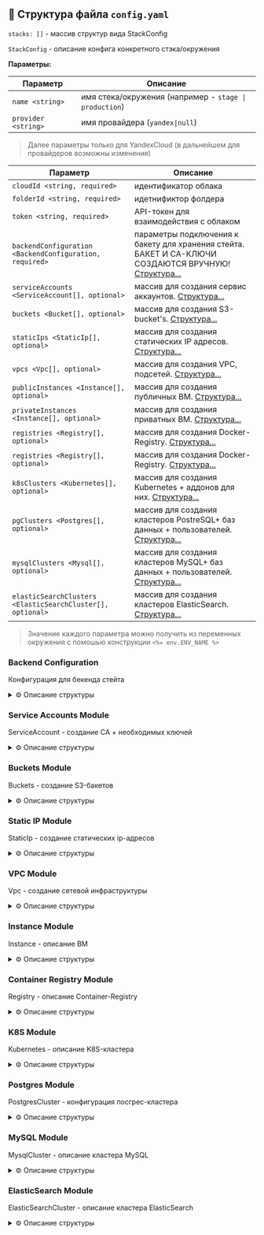
## 📝 Структура файла `config.yaml`

`stacks: []` - массив структур вида StackConfig

`StackConfig` - описание конфига конкретного стэка/окружения

**Параметры:**

| Параметр            | Описание                                               |
|---------------------|--------------------------------------------------------|
| `name <string>`     | имя стека/окружения (например - `stage \| production`) |
| `provider <string>` | имя провайдера (`yandex\|null`)                        |

> Далее параметры только для YandexCloud (в дальнейшем для провайдеров возможны изменения)


| Параметр                                                   | Описание                                                                                                                       |
|------------------------------------------------------------|--------------------------------------------------------------------------------------------------------------------------------|
| `cloudId <string, required>`                               | идентификатор облака                                                                                                           |
| `folderId <string, required>`                              | идетнификтор фолдера                                                                                                           |
| `token <string, required>`                                 | API-токен для взаимодействия с облаком                                                                                         |
| `backendConfiguration <BackendConfiguration, required>`    | параметры подключения к бакету для хранения стейта. БАКЕТ И СА-КЛЮЧИ СОЗДАЮТСЯ ВРУЧНУЮ! [Структура...](#backend_сonfiguration) |
| `serviceAccounts <ServiceAccount[], optional>`             | массив для создания сервис аккаунтов.  [Структура...](#service_accounts_module)                                                |
| `buckets <Bucket[], optional>`                             | массив для создания S3-bucket's. [Структура...](#buckets_module)                                                               |
| `staticIps <StaticIp[], optional>`                         | массив для создания статических IP адресов. [Структура...](#static_ip_module)                                                  |
| `vpcs <Vpc[], optional>`                                   | массив для создания VPC, подсетей. [Структура...](#vpc_module)                                                                 |
| `publicInstances <Instance[], optional>`                   | массив для создания публичных ВМ. [Структура...](#instance_module)                                                             |
| `privateInstances <Instance[], optional>`                  | массив для создания приватных ВМ. [Структура...](#instance_module)                                                             |
| `registries <Registry[], optional>`                        | массив для создания Docker-Registry. [Структура...](#container_registry_module)                                                |
| `registries <Registry[], optional>`                        | массив для создания Docker-Registry. [Структура...](#container_registry_module)                                                |
| `k8sClusters <Kubernetes[], optional>`                     | массив для создания Kubernetes + аддонов для них. [Структура...](#k8s_module)                                                  |
| `pgClusters <Postgres[], optional>`                        | массив для создания кластеров PostreSQL+ баз данных + пользователей.  [Структура...](#postgres_module)                         |
| `mysqlClusters <Mysql[], optional>`                        | массив для создания кластеров MySQL+ баз данных + пользователей.  [Структура...](#mysql_module)                                |
| `elasticSearchClusters <ElasticSearchCluster[], optional>` | массив для создания кластеров ElasticSearch.  [Структура...](#elasticsearch_module)                                            |

> Значение каждого параметра можно получить из переменных окружения с помошью конструкции `<%= env.ENV_NAME %>`

<a name="backend_сonfiguration"></a>
### Backend Configuration

Конфигурация для бекенда стейта

<details>
<summary> ⚙️ Описание структуры</summary>

| Параметр                       | Описание                                        |
|--------------------------------|-------------------------------------------------|
| `bucket <string, required>`    | имя бакета (СОЗДАЕТСЯ РУКАМИ❗)                  |
| `accessKey <string, required>` | аксесс кей для доступа в S3 (СОЗДАЕТСЯ РУКАМИ❗) |
| `secretKey <string, required>` | секрет кей для доступа в S3 (СОЗДАЕТСЯ РУКАМИ❗) |
</details>

<a name="service_accounts_module"></a>
### Service Accounts Module

ServiceAccount - создание СА + необходимых ключей

<details>
<summary> ⚙️ Описание структуры</summary>

| Параметр                                    | Описание                                   |
|---------------------------------------------|--------------------------------------------|
| `name <string, required>`                   | имя СА                                     |
| `description <string, required>`            | описание СА                                |
| `createStaticAccessKey <boolean, required>` | флаг для создания статичного ключа доступа |
| `createAccountKey <boolean, required>`      | флаг для создания аккаунт ключа            |
| `reateIamApiKey <boolean, required>`        | флаг для создания Iam-Api ключа            |
| `folderRoles <string[], required>`          | массив ролей в фолдере для СА              |
</details>

<a name="buckets_module"></a>
### Buckets Module

Buckets - создание S3-бакетов

<details>
<summary> ⚙️ Описание структуры</summary>

| Параметр                                  | Описание                         |
|-------------------------------------------|----------------------------------|
| `name <string, required>`                 | имя бакета                       |
| `acl <string, required>`                  | acl бакета                       |
| `defaultStorageClass <string, required>`  | стораж класс бакета              |
| `versioning <BucketVersioning, required>` | параметры версионирования бакета |

#### BucketVersioning 

| Параметр                      | Описание    |
|-------------------------------|-------------|
| `enabled <boolean, required>` | надо/ненадо |
</details>

<a name="static_ip_module"></a>
### Static IP Module

StaticIp - создание статических ip-адресов

<details>
<summary> ⚙️ Описание структуры</summary>

| Параметр                                            | Описание                 |
|-----------------------------------------------------|--------------------------|
| `name <string, required, unique>`                   | имя для адреса           |
| `zone <string, required>`                           | зона расположения адреса |
| `labels <map(string,string), optional, default {}>` | map для лейблов          |
</details>

<a name="vpc_module"></a>
### VPC Module

Vpc - создание сетевой инфраструктуры

<details>
<summary> ⚙️ Описание структуры</summary>

| Параметр                                                     | Описание                                              |
|--------------------------------------------------------------|-------------------------------------------------------|
| `name <string, required, unique>`                            | имя для сети                                          |
| `publicSubnets <Subnet[], required, if not needed - set []>` | массив публичных подсетей. [Структура...](#subnet_)   |
| `infraSubnets <Subnet[], required, if not needed - set []>`  | массив приватных подсетей. [Структура...](#subnet_)   |
| `addStaticRoute <StaticRoute[], optional, default []>`       | массив дополнительных правил в таблицу маршрутизации  |
| `natData <NatData, required>`                                | конфиги для нат-инстанса. [Структура...](#nat_data)   |
| `labels <map(string, string), optional, default {}>`         | лейблы для VPC                                        |

<a name="subnet_"></a>
#### Subnet - подсеть

| Параметр                                             | Описание                       |
|------------------------------------------------------|--------------------------------|
| `name <string, required, unique>`                    | имя подсети                    |
| `subnet <string, required>`                          | CIDR для подсети               |
| `zone <string, required>`                            | зона в которую залетит подсеть |
| `labels <map(string, string), optional, default {}>` | лейблы для подсети             |

#### StaticRoute - дополнительное правило маршрутизации

| Параметр                          | Описание            |
|-----------------------------------|---------------------|
| `destination <string, required>`  | destination-префикс |
| `next <string, required>`         | next-hop-address    |

<a name="nat_data"></a>
#### NatData - конфиг для Nat-Instance

| Параметр                           | Описание                                             |
|------------------------------------|------------------------------------------------------|
| `enabled <boolean, required>`      | создавать/несоздавать                                |
| `params <NatDataParams, optional>` | конфигурация nat-instance. [Структура...](#nat_conf) |

<a name="nat_conf"></a>
#### NatDataParams - конфиг Nat-Instance

| Параметр                                                                     | Описание                                                                                     |
|------------------------------------------------------------------------------|----------------------------------------------------------------------------------------------|
| `name <string, required, unique>`                                            | имя ВМ                                                                                       |
| `imageId <string, required>`                                                 | ид имаджа для ВМ                                                                             |
| `subnet <string, required>`                                                  | имя подсети, на которой будет расположена ВМ                                                 |
| `userData <string, optional, default = core/data/cloud_config/default.yaml>` | путь до файла с клауд-конфигом                                                               |
| `bootDiskSize <number, optional, default = 10>`                              | размер диска                                                                                 |
| `bootDiskType <string, optional, default = 'network-hdd'>`                   | тип диска                                                                                    |
| `platformId <string, optional, default = 'standard-v2'>`                     | платформа для развертывания ВМ                                                               |
| `cores <number, optional, default = 2>`                                      | количество ЦПУ                                                                               |
| `allowStoppingForUpdate <boolean, optional, default = false>`                | возможность остановки ВМ для обновления                                                      |
| `memory <number, optional, default = 2>`                                     | количество памяти                                                                            |
| `coreFraction <number, optional, default = 100>`                             | core-Fraction                                                                                |
| `staticIp <string, optional>`                                                | имя статического адреса, который будет предоставлен ВМ, если не указать - будет динамический |
| `labels <map(string, string), optional, default = {}>`                       | лейблы для ВМ с nat                                                                          |
</details>

<a name="instance_module"></a>
### Instance Module

Instance - описание ВМ
<details>
<summary> ⚙️ Описание структуры</summary>

| Параметр                                                                     | Описание                                                                                     |
|------------------------------------------------------------------------------|----------------------------------------------------------------------------------------------|
| `name <string, required, unique>`                                            | Имя виртуальной машины                                                                       |
| `imageId <string, required, unique>`                                         | ID образа для ВМ                                                                             |
| `network <string, required, unique>`                                         | Имя VPC в которой будет распологаться ВМ                                                     |
| `subnet <string, required, unique>`                                          | Имя подсети в которой будет распологаться ВМ                                                 |
| `isPublic <boolean, optional, default = false`                               | Флаг для публичного доступа к ВМ                                                             |
| `userData <string, optional, default = core/data/cloud_config/default.yaml>` | путь до файла с клауд-конфигом                                                               |
| `bootDiskSize <number, optional, default = 10>`                              | размер диска                                                                                 |
| `bootDiskType <string, optional, default = 'network-hdd'>`                   | тип диска                                                                                    |
| `resources <InstanceResources, optional>`                                    | описание ресурсов ВМ [Структура...](#instance_resources)                                     |
| `securityGroup <string, optional, default = ''>`                             | имя security-group, которая будет применена к ВМ                                             |
| `staticIp <string, optional>`                                                | имя статического адреса, который будет предоставлен ВМ, если не указать - будет динамический |
| `allowStoppingForUpdate <boolean, optional, default = false>`                | возможность остановки ВМ для обновления                                                      |
| `platformId <string, optional, default = 'standard-v2'>`                     | платформа для развертывания ВМ                                                               |
| `labels <map(string, string), optional, default = {}>`                       | лейблы для ВМ                                                                                |


<a name="instance_resources"></a>
####  Instance Resources

Ресурсы ВМ

| Параметр                                       | Описание       |
|------------------------------------------------|----------------|
| cores <number, optional, default = 2>          | Количество CPU |
| memory <number, optional, default = 2>         | Количество RAM |
| coreFraction <number, optional, default = 100> | CoreFraction   |

</details>

<a name="container_registry_module"></a>
### Container Registry Module

Registry - описание Container-Registry

<details>
<summary> ⚙️ Описание структуры</summary>

| Параметр                                              | Описание                                        |
|-------------------------------------------------------|-------------------------------------------------|
| `name <string, required, unique>`                     | имя для Registry                                |
| `labels <map(string,string), optional, default = {}>` | мапа для лейблов которые повешаются на Registry |
</details>

<a name="k8s_module"></a>
### K8S Module

Kubernetes - описание K8S-кластера

<details>
<summary> ⚙️ Описание структуры</summary>

| Параметр                                                                   | Описание                                                                                                                       |
|----------------------------------------------------------------------------|--------------------------------------------------------------------------------------------------------------------------------|
| `name <string, required, unique>`                                          | имя кластера                                                                                                                   |
| `network <string, required>`                                               | имя VPC на которой будет развернут кластер                                                                                     |
| `subnet <string, required>`                                                | имя подсети на которой будет развернут кластер                                                                                 |
| `clusterSa <string, required>`                                             | имя сервис-аккаунта для мастер-нод                                                                                             |
| `nodesSa <string, required>`                                               | имя сервис-аккаунта для рабочих узлов кластера                                                                                 |
| `workerGroups <KubernetesWorkerGroup[], required, if not needed - set []>` | массив описания групп рабочих узлов. [Структура...](#k8s_worker_group)                                                         |
| `addons <KubernetesAddons, required>`                                      | описание дополнительных компонентов для установки в кластер (ingress, cert-manager, kubeDashbord). [Структура...](#k8s_addons) |
| `isPublic <bollean, optiona, default true>`                                | публичный ли доступ к Api-мастера                                                                                              |
| `version <string, optional, default 1.23>`                                 | версия Kubernetes                                                                                                              |
| `additionalParams <KubernetesAdditionalParams, optional>`                  | дополнительная конфигурация кластера. [Структура...](#k8s_addidional_param)                                                    |
| `labels <map(string,string), optional, default = {}>`                      | лейблы для кластера                                                                                                            |

<a name="k8s_addidional_param"></a>
#### KubernetesAdditionalParams - дополнительная конфигурация кластера (нужно если ставим больше 1 кластера в сеть)

| Параметр           | Описание          |
|--------------------|-------------------|
| `clusterIpv4Range` | CIDR для подов    |
| `serviceIpv4Range` | CIDR для сервисов |

<a name="k8s_worker_group"></a>
#### KubernetesWorkerGroup - описание групп рабочих ущлов для кластера

| Параметр                                                   | Описание                                                                                 |
|------------------------------------------------------------|------------------------------------------------------------------------------------------|
| `name <string, required>`                                  | имя воркер-группы                                                                        |
| `instanceName <string, required>`                          | темплейт для имени конкретного инстанса                                                  |
| `scalePolicy <KubernetesWorkerGroupScalePolicy, optional>` | параметры для управлением количества нод и автоскейлом [Структура...](#k8s_scale_policy) |
| `platformId <string, optional, default standard-v2>`       | id платформы для инстансов                                                               |
| `version <string, optional, default 1.23>`                 | версия k8s на инстансах                                                                  |
| `preepmtible <boolean, optional, default false>`           | прерываемые ли ВМ                                                                        |
| `nodeLabels <map(string,string), optional, default {}>`    | набор лейблов для нод кластера                                                           |
| `nodeTaints <string[], optional, default[]>`               | массив теинтов на нодах для scheduling                                                   |
| `resources <KubernetesWorkerGroupResources, optional>`     | ресурсы для нод кластера [Структура](#k8s_worker_group_resources)                        |
| `nat <boolean, optional, default false>`                   | включать ли нат на нодах                                                                 |
| `autoUpgrade <boolean, optional, default false>`           | включать ли автоапгрейд                                                                  |
| `autoRepair <boolean, optional, default false>`            | включать ли авторепеир                                                                   |
| `labels <map(string,string), optional, default {}>`        | лейблы для группы узлов                                                                  |


<a name="k8s_scale_policy"></a>
#### KubernetesWorkerGroupScalePolicy - параметры для скалирования/размера

| Параметр                                           | Описание                        |
|----------------------------------------------------|---------------------------------|
| `autoScaleMode <boolean, optional, default false>` | включать ли автомасштабирование |
| `fixedScaleSize <number, optional, default 3>`     | размер пула для фиксед-скейла   |
| `autoScaleMin <number, optional, default 1>`       | мин размер для автоскейла       |
| `autoScaleMax <number, optional, default 3>`       | макс размер для автоскейла      |
| `autoScaleInitial <number, optional, default 1>`   | инит размер для автоскейла      |


<a name="k8s_worker_group_resources"></a>
#### KubernetesWorkerGroupResources - описание ресурсов для нод кластера

| Параметр                                           | Описание                 |
|----------------------------------------------------|--------------------------|
| `memory <number, optional, default 16>`            | объем памяти             |
| `cpu <number, optional, default 2>`                | количество ядер          |
| `diskSize <number, optional, default 30>`          | размер диска             |
| `diskType <string, optional, default network-hdd>` | тип диска                |



<a name="k8s_addons"></a>
#### KubernetesAddons - конфигурация доп компонентов для установки в кластер

| Параметр                                                | Описание                                                                                      |
|---------------------------------------------------------|-----------------------------------------------------------------------------------------------|
| `ingress <KubernetesAddonsIngress, required>`           | описание установки ingress-nginx-контроллера. [Структура...](#k8s_addons_ingress)             |
| `certManager <KubernetesAddonsCertManager, required>`   | описание установки cert-manager. [Структура...](#k8s_addons_cert)                             |
| `dashboard <KubernetesAddonsDashboard, required>`       | описание установки kube-Dashbord. [Структура...](#k8s_addons_dash)                            |
| `s3Storage <KubernetesS3Storage, required>`             | описание установки s3-storage-class в кластер. [Структура...](#k8s_addons_s3)                 |
| `manifests <KubernetesAdditionalManifest, required>`    | описание установки дополнительных манифестов в кластер. [Структура...](#k8s_addons_manifests) |

<a name="k8s_addons_ingress"></a>
#### KubernetesAddonsIngress - конфигурация Nginx-ingress-контроллера

| Параметр                                                                 | Описание                                                                                            |
|--------------------------------------------------------------------------|-----------------------------------------------------------------------------------------------------|
| `enabled <boolean, required>`                                            | ставить/неставить                                                                                   |
| `chartVersion <string, optional, default 4.6.0>`                         | версия Helm-Chart                                                                                   |
| `values <string, optional, default core/data/values/ingress-nginx.yaml>` | путь до файла с значениями для Helm-Chart                                                           |
| `staticIp <string, optional, default ‘’>`                                | имя статического ip-адреса если надо повешать на балансер, если не указать - создастся динамический |
| `set <KubernetesHelmReleaseSet[], optional, default []>`                 | массив сетов для Helm-Chart. [Структура...](#k8s_helm)                                              |


<a name="k8s_addons_cert"></a>
#### KubernetesAddonsCertManager - конфигурация Cert-Manager

| Параметр                                                                        | Описание                                               |
|---------------------------------------------------------------------------------|--------------------------------------------------------|
| `enabled <boolean, required>`                                                   | ставить или нет                                        |
| `chartVersion <string, optional, default v1.11.0>`                              | версия Helm-Chart                                      |
| `values <string, optional, default core/data/values/cert-manager.yaml>`         | путь до файла с значениями для Helm-Chart              |
| `set <KubernetesHelmReleaseSet[], optional, default []>`                        | массив сетов для Helm-Chart. [Структура...](#k8s_helm) |
| `issuerData <string, optional, default core/data/manifests/clusterissuer.yaml>` | путь до файла с манифестом для cluster-isshuer         |

<a name="k8s_addons_dash"></a>
#### KubernetesAddonsDashboard - конфигурация для Kubernetes-Dashboard

| Параметр                                                             | Описание                                               |
|----------------------------------------------------------------------|--------------------------------------------------------|
| `enabled <boolean, required>`                                        | ставить или нет                                        |
| `chartVersion <string, optional, default 6.0.7>`                     | версия для Helm-Chart                                  |
| `values <string, optional, default core/data/values/dashboard.yaml>` | путь до файла с значением для Helm-Chart               |
| `set <KubernetesHelmReleaseSet[], optional, default []>`             | массив сетов для Helm-Chart. [Структура...](#k8s_helm) |
| `createAdmin <boolean, optional, default false>`                     | создавать ли пользователя + токен для доступа к борде  |

<a name="k8s_helm"></a>
#### KubernetesHelmReleaseSet - сеты для Helm-Chart

| Параметр                   | Описание            |
|----------------------------|---------------------|
| `name <string, required>`  | имя переменной      |
| `value <string, required>` | значение переменной |


<a name="k8s_addons_manifests"></a>
#### KubernetesAdditionalManifest - дополнительные манифесты

| Параметр                  | Описание           |
|---------------------------|--------------------|
| `name <string, required>` | имя манифеста      |
| `path <string, required>` | путь до yaml-файла |
</details>


<a name="postgres_module"></a>
### Postgres Module

PostgresCluster - конфигурация посгрес-кластера

<details>
<summary> ⚙️ Описание структуры</summary>

| Параметр                                                         | Описание                                                                   |
|------------------------------------------------------------------|----------------------------------------------------------------------------|
| `name <string, required, unique>`                                | имя кластера                                                               |
| `network <string, required>`                                     | имя сети в которой будет развернут кластер                                 |
| `host <PostgresHost, required>`                                  | описание хоста кластера                                                    |
| `databases <PostgresDatabase[], required, if not needed set []>` | массив баз данных для создания в кластере                                  |
| `version <string, optional, default = 12>`                       | версия Postgres                                                            |
| `environment <string, optional. default = PRODUCTION>`           | имя окружения                                                              |
| `resources <PostgresClusterResources, optional>`                 | ресурсы для кластера                                                       |
| `access <PostgresAccessConfig, optional>`                        | предоставление дополнительных доступов к кластеру (для отдельных сервисов) |
| `addUsers <PostgresAddUser[], optiona, default = []>`            | массив дополнительных пользователей в кластере посгреса                    |
| `labels <map(string,string), optional, default {}>`              | лейблы для кластера                                                        |

#### PostgresHost - описание хоста кластера
| Параметр                                        | Описание                                                    |
|-------------------------------------------------|-------------------------------------------------------------|
| `subnet <string, required>`                     | имя подсети, на которой будет развернут хост кластера       |
| `isPublic <boolean, optional, default = false>` | флаг для предоставления публичного доступа к хосту кластера |

#### PostgresAccessConfig - предоставление дополнительных доступов к кластеру
| Параметр                                            | Описание                                 |
|-----------------------------------------------------|------------------------------------------|
| `dataLens <boolean, optional, default = false>`     | Предоставление доступов для DataLens     |
| `webSql <boolean, optional, default = false>`       | Предоставление доступов для WebSQL       |
| `dataTransfer <boolean, optional, default = false>` | Предоставление доступов для DataTransfer |
| `serverless <boolean, optional, default = false>`   | Предоставление доступов для Serverless   |




#### PostgresCLusterResources - описание ресурсов для кластера

| Параметр                                                  | Описание                                            |
|-----------------------------------------------------------|-----------------------------------------------------|
| `resourcePresetId <string, optional, default = s2.micro>` | имя пресета конфигурации для кластера (cpu, память) |
| `diskSize <number, optional, default = 10>`               | размер диска                                        |
| `diskTypeId <string, optional, default = network-hdd>`    | тип диска                                           |

#### PostgresDatabase - описание базы данных для создания внутри кластера

| Параметр                                       | Описание                                      |
|------------------------------------------------|-----------------------------------------------|
| `userName <string, required>`                  | имя owner для базы                            |
| `dbName <string, required>`                    | имя базы данных                               |
| `connLimit <number, optional, default 10>`     | лимит connections к базе                      |
| `userGrants <string[], optional, default []>`  | массив доп грантов которые будут выданы owner |
| `extenstions <string[], optional, default []>` | набор extenstions которые поставятся в базу   |


#### PostgresAddUser - дополнительные пользователи для кластера

| Параметр                                           | Описание                                                 |
|----------------------------------------------------|----------------------------------------------------------|
| `name <string, required>`                          | имя пользователя                                         |
| `connLimit <number, optional, default 10>`         | лимит connections                                        |
| `userGrants <string[], optional, default []>`      | массив грантов для пользователя                          |
| `databasesAccess <string[], optional, default []>` | массив имен БД к которым пользователь будет иметь доступ |
</details>

<a name="mysql_module"></a>
### MySQL Module

MysqlCluster - описание кластера MySQL

<details>
<summary> ⚙️ Описание структуры</summary>

| Параметр                                                 | Описание                                                                           |
|----------------------------------------------------------|------------------------------------------------------------------------------------|
| `name <string, required, unique>`                        | имя кластера                                                                       |
| `network <string, required>`                             | имя сети в которой будет развернут кластер                                         |
| `host <MysqlHost, required>`                             | описание хоста кластера                                                            |
| `databases <MysqlDatabases[], required>`                 | массив баз данных для создания в кластере                                          |
| `version <string, optional, default = '8.0'>`            | версия MySQL                                                                       |
| `environment <string, optional, default = 'PRODUCTION'>` | имя окружения                                                                      |
| `resources <MysqlClusterResources, optional>`            | описание ресурсов кластера                                                         |
| `access <MysqlAccess, optional>`                         | предоставление дополнительных доступов к кластеру (DataLens, DataTransfer, WebSQL) |
| `addUsers <MysqlAddUser, optional, default = []>`        | массив дополнительных пользователей в кластере                                     |
| `labels <map(string,string), optional, default {}>`      | лейблы для кластера                                                                |

#### MysqlHost - описание хоста кластера
| Параметр                                        | Описание                                                    |
|-------------------------------------------------|-------------------------------------------------------------|
| `subnet <string, required>`                     | имя подсети, на которой будет развернут хост кластера       |
| `isPublic <boolean, optional, default = false>` | флаг для предоставления публичного доступа к хосту кластера |

#### MysqlAccess - предоставление дополнительных доступов к кластеру
| Параметр                                            | Описание                                 |
|-----------------------------------------------------|------------------------------------------|
| `dataLens <boolean, optional, default = false>`     | Предоставление доступов для DataLens     |
| `webSql <boolean, optional, default = false>`       | Предоставление доступов для WebSQL       |
| `dataTransfer <boolean, optional, default = false>` | Предоставление доступов для DataTransfer |

#### MysqlClusterResources - описание ресурсов кластера

| Параметр                                                  | Описание                                            |
|-----------------------------------------------------------|-----------------------------------------------------|
| `resourcePresetId <string, optional, default = s2.micro>` | имя пресета конфигурации для кластера (cpu, память) |
| `diskSize <number, optional, default = 10>`               | размер диска                                        |
| `diskTypeId <string, optional, default = network-hdd>`    | тип диска                                           |

#### MysqlDatabase - описание базы данных для создания внутри кластера

| Параметр                                       | Описание                                      |
|------------------------------------------------|-----------------------------------------------|
| `userName <string, required>`                  | имя owner для базы                            |
| `dbName <string, required>`                    | имя базы данных                               |
| `connLimit <number, optional, default 10>`     | лимит connections к базе                      |


#### MysqlAddUser - дополнительные пользователи для кластера

| Параметр                                                   | Описание                        |
|------------------------------------------------------------|---------------------------------|
| `name <string, required>`                                  | имя пользователя                |
| `databasesAccess <MysqlAddUserDatabaseAccess[], required>` | описание доступов до баз данных |
| `connLimit <number, optional, default 10>`                 | лимит connections к базе        |

#### MysqlAddUserDatabaseAccess - конфигурация доступов пользователя до баз данных

| Параметр                     | Описание                                               |
|------------------------------|--------------------------------------------------------|
| `dbName <string, required>`  | имя базы данных                                        |
| `roles <string[], required>` | массив ролей для пользователя (ALL, Select, Update...) |

</details>

<a name="elasticsearch_module"></a>
### ElasticSearch Module

ElasticSearchCluster - описание кластера ElasticSearch

<details>
<summary> ⚙️ Описание структуры</summary>

| Параметр                                            | Описание                                                             |
|-----------------------------------------------------|----------------------------------------------------------------------|
| `name <string, required>`                           | имя кластера                                                         |
| `network <string, required>`                        | имя vpc, в которой будет запущен кластер                             |
| `subnet <string, required>`                         | имя подсети, на которой будет запущен кластер                        |
| `environment <string, required>`                    | имя окружения                                                        |
| `isPublic <boolean, optional, default = false>`     | предоставление публичного доступа к кластеру                         |
| `config <ElasticSearchCLusterConfig, optional>`     | конфигурация кластера [Структура...](#elastic_search_cluster_config) |
| `labels <map(string,string), optional, default {}>` | лейблы для кластера                                                  |


<a name="elastic_search_cluster_config"></a>
#### ElasticSearchCLusterConfig - параметры кластера

| Параметр                                              | Описание                                                                       |
|-------------------------------------------------------|--------------------------------------------------------------------------------|
| `dataNode <ElasticSearchClusterNodeConfig, optional>` | конфигурация ноды кластера [Структура...](#elastic_search_cluster_node_config) |
| `version <string, optional, default = 7.17>`          | версия ElasticSearch                                                           |
| `edition <string, optional, default = basic>`         | редакция ElasticSearch                                                         |
| `plugins <string[], optional, default = []>`          | массив плагинов                                                                |


<a name="elastic_search_cluster_node_config"></a>
#### ElasticSearchClusterNodeConfig - конфигурация ноды кластера

| Параметр                                                  | Описание     |
|-----------------------------------------------------------|--------------|
| `resources <ElasticSearchClusterNodeResources, optional>` | ресурсы ноды |

#### ElasticSearchClusterNodeResources

| Параметр                            | Описание                                        |
|-------------------------------------|-------------------------------------------------|
| `resourcePreset <string, required>` | имя пресета конфигурации для ноды (cpu, память) |
| `diskSize <number, required>`       | размер диска                                    |
| `diskType <string, required>`       | тип диска                                       |
</details>